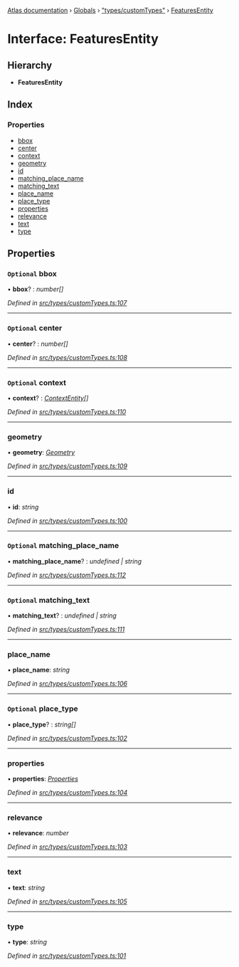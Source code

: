 [Atlas documentation](../README.md) › [Globals](../globals.md) › ["types/customTypes"](../modules/_types_customtypes_.md) › [FeaturesEntity](_types_customtypes_.featuresentity.md)

# Interface: FeaturesEntity

## Hierarchy

* **FeaturesEntity**

## Index

### Properties

* [bbox](_types_customtypes_.featuresentity.md#optional-bbox)
* [center](_types_customtypes_.featuresentity.md#optional-center)
* [context](_types_customtypes_.featuresentity.md#optional-context)
* [geometry](_types_customtypes_.featuresentity.md#geometry)
* [id](_types_customtypes_.featuresentity.md#id)
* [matching_place_name](_types_customtypes_.featuresentity.md#optional-matching_place_name)
* [matching_text](_types_customtypes_.featuresentity.md#optional-matching_text)
* [place_name](_types_customtypes_.featuresentity.md#place_name)
* [place_type](_types_customtypes_.featuresentity.md#optional-place_type)
* [properties](_types_customtypes_.featuresentity.md#properties)
* [relevance](_types_customtypes_.featuresentity.md#relevance)
* [text](_types_customtypes_.featuresentity.md#text)
* [type](_types_customtypes_.featuresentity.md#type)

## Properties

### `Optional` bbox

• **bbox**? : *number[]*

*Defined in [src/types/customTypes.ts:107](https://github.com/chronark/atlas/blob/198ad53/src/types/customTypes.ts#L107)*

___

### `Optional` center

• **center**? : *number[]*

*Defined in [src/types/customTypes.ts:108](https://github.com/chronark/atlas/blob/198ad53/src/types/customTypes.ts#L108)*

___

### `Optional` context

• **context**? : *[ContextEntity](_types_customtypes_.contextentity.md)[]*

*Defined in [src/types/customTypes.ts:110](https://github.com/chronark/atlas/blob/198ad53/src/types/customTypes.ts#L110)*

___

###  geometry

• **geometry**: *[Geometry](_types_customtypes_.geometry.md)*

*Defined in [src/types/customTypes.ts:109](https://github.com/chronark/atlas/blob/198ad53/src/types/customTypes.ts#L109)*

___

###  id

• **id**: *string*

*Defined in [src/types/customTypes.ts:100](https://github.com/chronark/atlas/blob/198ad53/src/types/customTypes.ts#L100)*

___

### `Optional` matching_place_name

• **matching_place_name**? : *undefined | string*

*Defined in [src/types/customTypes.ts:112](https://github.com/chronark/atlas/blob/198ad53/src/types/customTypes.ts#L112)*

___

### `Optional` matching_text

• **matching_text**? : *undefined | string*

*Defined in [src/types/customTypes.ts:111](https://github.com/chronark/atlas/blob/198ad53/src/types/customTypes.ts#L111)*

___

###  place_name

• **place_name**: *string*

*Defined in [src/types/customTypes.ts:106](https://github.com/chronark/atlas/blob/198ad53/src/types/customTypes.ts#L106)*

___

### `Optional` place_type

• **place_type**? : *string[]*

*Defined in [src/types/customTypes.ts:102](https://github.com/chronark/atlas/blob/198ad53/src/types/customTypes.ts#L102)*

___

###  properties

• **properties**: *[Properties](_types_customtypes_.properties.md)*

*Defined in [src/types/customTypes.ts:104](https://github.com/chronark/atlas/blob/198ad53/src/types/customTypes.ts#L104)*

___

###  relevance

• **relevance**: *number*

*Defined in [src/types/customTypes.ts:103](https://github.com/chronark/atlas/blob/198ad53/src/types/customTypes.ts#L103)*

___

###  text

• **text**: *string*

*Defined in [src/types/customTypes.ts:105](https://github.com/chronark/atlas/blob/198ad53/src/types/customTypes.ts#L105)*

___

###  type

• **type**: *string*

*Defined in [src/types/customTypes.ts:101](https://github.com/chronark/atlas/blob/198ad53/src/types/customTypes.ts#L101)*

